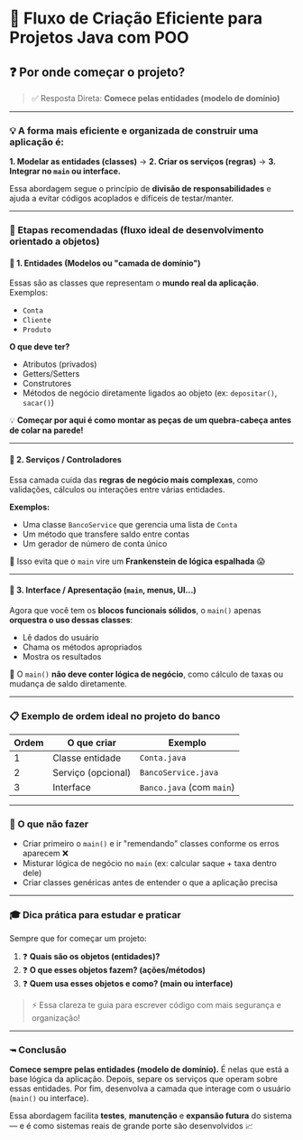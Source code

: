 # 🧠 **Fluxo de Criação Eficiente para Projetos Java com POO**

## ❓ Por onde começar o projeto?

 > ✅ Resposta Direta: **Comece pelas entidades (modelo de domínio)**

 ---

### 💡 A forma mais eficiente e organizada de construir uma aplicação é:

**1. Modelar as entidades (classes)** → **2. Criar os serviços (regras)** → **3. Integrar no `main` ou interface.**

Essa abordagem segue o princípio de **divisão de responsabilidades** e ajuda a evitar códigos acoplados e difíceis de testar/manter.

---

### 🔁 Etapas recomendadas (fluxo ideal de desenvolvimento orientado a objetos)

#### 🔹 1. Entidades (Modelos ou "camada de domínio")

Essas são as classes que representam o **mundo real da aplicação**. Exemplos:

* `Conta`
* `Cliente`
* `Produto`

**O que deve ter?**

* Atributos (privados)
* Getters/Setters
* Construtores
* Métodos de negócio diretamente ligados ao objeto (ex: `depositar()`, `sacar()`)

💡 **Começar por aqui é como montar as peças de um quebra-cabeça antes de colar na parede!**

---

#### 🔹 2. Serviços / Controladores

Essa camada cuida das **regras de negócio mais complexas**, como validações, cálculos ou interações entre várias entidades.

**Exemplos:**

* Uma classe `BancoService` que gerencia uma lista de `Conta`
* Um método que transfere saldo entre contas
* Um gerador de número de conta único

📌 Isso evita que o `main` vire um **Frankenstein de lógica espalhada** 😱

---

#### 🔹 3. Interface / Apresentação (`main`, menus, UI...)

Agora que você tem os **blocos funcionais sólidos**, o `main()` apenas **orquestra o uso dessas classes**:

* Lê dados do usuário
* Chama os métodos apropriados
* Mostra os resultados

🔐 O `main()` **não deve conter lógica de negócio**, como cálculo de taxas ou mudança de saldo diretamente.

---

### 📋 Exemplo de ordem ideal no projeto do banco

| Ordem | O que criar        | Exemplo                   |
| ----- | ------------------ | ------------------------- |
| 1     | Classe entidade    | `Conta.java`              |
| 2     | Serviço (opcional) | `BancoService.java`       |
| 3     | Interface          | `Banco.java` (com `main`) |

---

### 🚫 O que **não** fazer

* Criar primeiro o `main()` e ir "remendando" classes conforme os erros aparecem ❌
* Misturar lógica de negócio no `main` (ex: calcular saque + taxa dentro dele)
* Criar classes genéricas antes de entender o que a aplicação precisa

---

### 🎓 Dica prática para estudar e praticar

Sempre que for começar um projeto:

1. ❓ **Quais são os objetos (entidades)?**
2. ❓ **O que esses objetos fazem? (ações/métodos)**
3. ❓ **Quem usa esses objetos e como? (main ou interface)**

> ⚡ Essa clareza te guia para escrever código com mais segurança e organização!

---

### 🖚 Conclusão

**Comece sempre pelas entidades (modelo de domínio).**
É nelas que está a base lógica da aplicação. Depois, separe os serviços que operam sobre essas entidades. Por fim, desenvolva a camada que interage com o usuário (`main()` ou interface).

Essa abordagem facilita **testes**, **manutenção** e **expansão futura** do sistema — e é como sistemas reais de grande porte são desenvolvidos 📈

